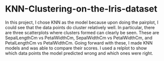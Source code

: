 # KNN-Clustering-on-the-Iris-dataset

In this project, I chose KNN as the model because upon doing the pairplot, I could see that the data points do cluster relatively well. In particular, there are three scatterplots where clusters formed can clearly be seen. These are SepalLengthCm vs PetalWidthCm, SepalWidthCm vs PetalWidthCm, and PetalLengthCm vs PetalWidthCm. Going forward with these, I made KNN models and was able to compare their scores. I used a relplot to show which data points the model predicted wrong and which ones were right.
